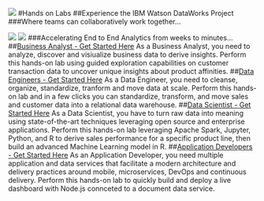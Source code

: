 [<img src="https://github.com/ibmdataworks/datafirst/raw/master/datascientist/media/EventHeader.png">](https://github.com/ibmdataworks/datafirst/)
#Hands on Labs
##Experience the IBM Watson DataWorks Project
###Where teams can collaboratively work together...

[<img src="https://github.com/ibmdataworks/datafirst/raw/master/datascientist/media/team image.png">](https://github.com/ibmdataworks/datafirst/)
[<img src="https://github.com/ibmdataworks/datafirst/raw/master/datascientist/media/E2E.png">](https://github.com/ibmdataworks/datafirst/)
###Accelerating End to End Analytics from weeks to minutes...
##[Business Analyst - Get Started Here](https://github.com/ibmdataworks/datafirst/raw/master/businessanalyst/)
As a Business Analyst, you need to analyze, discover and visiualize business data to derive insights.
Perform this hands-on lab using guided exploration capabilities on customer transaction data to uncover unique insights about product affinities.
##[Data Engineers - Get Started Here](https://github.com/ibmdataworks/datafirst/raw/master/dataengineer/)
As a Data Engineer, you need to cleanse, organize, standardize, tranform and move data at scale.
Perform this hands-on lab and in a few clicks you can standardize, transform, and move sales and customer data into a relational data warehouse.
##[Data Scientist - Get Started Here](https://github.com/ibmdataworks/datafirst/raw/master/datascientist/)
As a Data Scientist, you have to turn raw data into meaning using state-of-the-art techniques leveraging open source and enterprise applications. Perform this hands-on lab leveraging Apache Spark, Jupyter, Python, and R to derive sales performance for a specific product line, then build an advanced Machine Learning model in R.
##[Application Developers - Get Started Here](https://github.com/ibmdataworks/datafirst/raw/master/appdeveloper/)
As an Application Developer, you need multiple application and data services that facilitate a modern architecture and delivery practices around mobile, microservices, DevOps and continuous delivery. Perform this hands-on lab to quickly build and deploy a live dashboard with Node.js connceted to a document data service.



